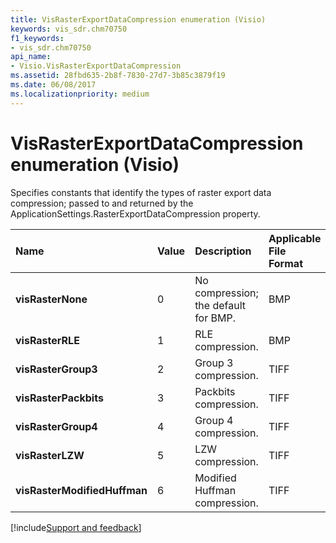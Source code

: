 ```yaml
---
title: VisRasterExportDataCompression enumeration (Visio)
keywords: vis_sdr.chm70750
f1_keywords:
- vis_sdr.chm70750
api_name:
- Visio.VisRasterExportDataCompression
ms.assetid: 28fbd635-2b8f-7830-27d7-3b85c3879f19
ms.date: 06/08/2017
ms.localizationpriority: medium
---
```



# VisRasterExportDataCompression enumeration (Visio)



Specifies constants that identify the types of raster export data compression; passed to and returned by the ApplicationSettings.RasterExportDataCompression property.


|Name|Value|Description|**Applicable File Format**|
|:-----|:-----|:-----|:-----|
| **visRasterNone**|0|No compression; the default for BMP.|BMP|
| **visRasterRLE**|1|RLE compression.|BMP|
| **visRasterGroup3**|2|Group 3 compression.|TIFF|
| **visRasterPackbits**|3|Packbits compression.|TIFF|
| **visRasterGroup4**|4|Group 4 compression.|TIFF|
| **visRasterLZW**|5|LZW compression.|TIFF|
| **visRasterModifiedHuffman**|6|Modified Huffman compression.|TIFF|

[!include[Support and feedback](~/includes/feedback-boilerplate.md)]